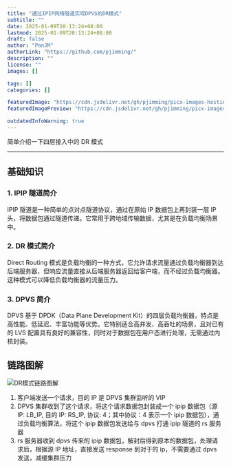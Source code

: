 ```yaml
---
title: "通过IPIP网络隧道实现DPVS的DR模式"
subtitle: ""
date: 2025-01-09T20:13:24+08:00
lastmod: 2025-01-09T20:13:24+08:00
draft: false
author: "PanJM"
authorLink: "https://github.com/pjimming/"
description: ""
license: ""
images: []

tags: []
categories: []

featuredImage: "https://cdn.jsdelivr.net/gh/pjimming/picx-images-hosting@master/20250109/image-image.58hgci0kvs.webp"
featuredImagePreview: "https://cdn.jsdelivr.net/gh/pjimming/picx-images-hosting@master/20250109/image-image.58hgci0kvs.webp"

outdatedInfoWarning: true
---
```


简单介绍一下四层接入中的 DR 模式

<!--more-->

---

## 基础知识

### 1. IPIP 隧道简介

IPIP 隧道是一种简单的点对点隧道协议，通过在原始 IP 数据包上再封装一层 IP 头，将数据包通过隧道传递。它常用于跨地域传输数据，尤其是在负载均衡场景中。

### 2. DR 模式简介

Direct Routing 模式是负载均衡的一种方式，它允许请求流量通过负载均衡器到达后端服务器，但响应流量直接从后端服务器返回给客户端，而不经过负载均衡器。这种模式可以降低负载均衡器的流量压力。

### 3. DPVS 简介

DPVS 基于 DPDK（Data Plane Development Kit）的四层负载均衡器，特点是高性能、低延迟、丰富功能等优势。它特别适合高并发、高吞吐的场景，且对已有的 LVS 配置具有良好的兼容性，同时对于数据包在用户态进行处理，无需通过内核封装。

## 链路图解

![DR模式链路图解](https://cdn.jsdelivr.net/gh/pjimming/picx-images-hosting@master/20250124/image-image.4jo7dhx5bj.webp)

1. 客户端发送一个请求，目的 IP 是 DPVS 集群监听的 VIP
2. DPVS 集群收到了这个请求，将这个请求数据包封装成一个 ipip 数据包（源 IP: LB_IP, 目的 IP: RS_IP, 协议: 4；其中协议：4 表示一个 ipip 数据包），通过负载均衡算法，将这个 ipip 数据包发送给与 dpvs 打通 ipip 隧道的 rs 服务器
3. rs 服务器收到 dpvs 传来的 ipip 数据包，解封后得到原本的数据包，处理请求后，根据源 IP 地址，直接发送 response 到对于的 ip，不需要通过 dpvs 发送，减缓集群压力
